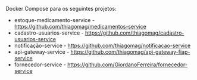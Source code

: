 Docker Compose para os seguintes projetos:

- estoque-medicamento-service - https://github.com/thiagomag/medicamentos-service
- cadastro-usuarios-service -	https://github.com/thiagomag/cadastro-usuarios-service
- notificação-service - https://github.com/thiagomag/notificacao-service
- api-gateway-service - https://github.com/thiagomag/api-gateway-fiap-service
- fornecedor-service - https://github.com/GiordanoFerreira/fornecedor-service